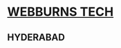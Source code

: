 <html>
<head>
</head>
<body>
  <h1><a href="http://www.weburnstech.ct.ws/">WEBBURNS TECH</a></h1>
  <h2>HYDERABAD</h2>
</body>
</html>
